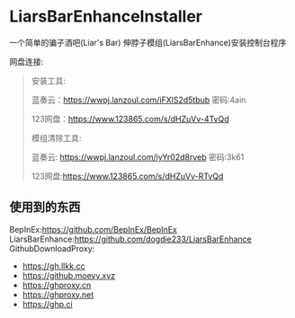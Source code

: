 # LiarsBarEnhanceInstaller

一个简单的骗子酒吧(Liar's Bar) 伸脖子模组(LiarsBarEnhance)安装控制台程序  

网盘连接:  
> 安装工具:
>
> 蓝奏云：https://wwpj.lanzoul.com/iFXlS2d5tbub 密码:4ain
>
> 123网盘：https://www.123865.com/s/dHZuVv-4TvQd
>
> 模组清除工具:
>
> 蓝奏云: https://wwpj.lanzoul.com/iyYr02d8rveb 密码:3k61
>
> 123网盘:https://www.123865.com/s/dHZuVv-RTvQd

## 使用到的东西
BepInEx:https://github.com/BepInEx/BepInEx  
LiarsBarEnhance:https://github.com/dogdie233/LiarsBarEnhance  
GithubDownloadProxy:
- https://gh.llkk.cc
- https://github.moeyy.xyz
- https://ghproxy.cn
- https://ghproxy.net
- https://ghp.ci
